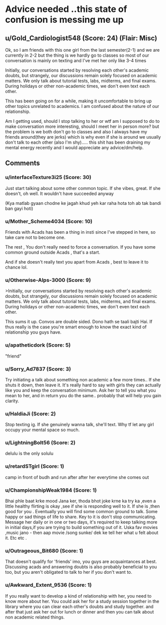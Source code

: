 # Advice needed ..this state of confusion is messing me up
## u/Gold_Cardiologist548 (Score: 24) (Flair: Misc)
Ok, so I am friends with this one girl from the last semester(2-1) and we are currently in 2-2 but the thing is we hardly go to classes so most of our conversation is mainly on texting and I've met her only like 3-4 times

Initially, our conversations started by resolving each other's academic doubts, but strangely, our discussions remain solely focused on academic matters. We only talk about tutorial tests, labs, midterms, and final exams. During holidays or other non-academic times, we don't even text each other.

This has been going on for a while, making it uncomfortable to bring up other topics unrelated to academics. I am confused about the nature of our relationship.

Am I getting used, should I stop talking to her or wtf am I supposed to do to make conversation more interesting, should I meet her in person more? but the problem is we both don't go to classes and also I always have my friends around(they are jerks) which is why even if she is around we usually don't talk to each other (also I'm shy)..... this shit has been draining my mental energy recently and I would appreciate any advice/dm/help.


## Comments

### u/interfaceTexture3i25 (Score: 30)
Just start talking about some other common topic. If she vibes, great. If she doesn't, oh well. It wouldn't have succeeded anyway

(Kya matlab gyaan chodne ke jagah khud yeh kar raha hota toh ab tak bandi ban gayi hoti)


### u/Mother_Scheme4034 (Score: 10)
Friends with Acads has been a thing in insti since I've stepped in here, so take care not to become one.

The rest , You don't really need to force a conversation. If you have some common ground outside Acads , that's a start. 

And if she doesn't really text you apart from Acads , best to leave it to chance lol.


### u/Otherwise-Alps-3000 (Score: 9)
&gt;Initially, our conversations started by resolving each other's academic doubts, but strangely, our discussions remain solely focused on academic matters. We only talk about tutorial tests, labs, midterms, and final exams. During holidays or other non-academic times, we don't even text each other. 

This sums it up. Convos are double sided. Dono hath se taali bajti Hai. If thus really is the case you're smart enough to know the exact kind of relationship you guys have.


### u/apatheticdork (Score: 5)
"friend"


### u/Sorry_Ad7837 (Score: 3)
Try initiating a talk about something non academic a few more times..
If she shuts it down, then leave it.
It's really hard to say with girls they can actually like you and keep the conversation minimum.
Ask her to tell you what you mean to her, and in return you do the same.. probably that will help you gain clarity.


### u/HaldiaJi (Score: 2)
Stop texting ig. If she genuinely wanna talk, she'll text. Why tf let any girl occupy your mental space so much.


### u/LightningBolt56 (Score: 2)
delulu is the only solulu


### u/retardSTgirl (Score: 1)
camp in front of budh and run after after her everytime she comes out


### u/ChampionshipWeak1984 (Score: 1)
Bhai phle baat krke mood Jana ker, thoda bhot joke krne ka try ka ,even a little healthy flirting is okay ,see if she is responding well to it. If she is ,then good for you . Eventually you will find some common ground to talk. Some happy or sad things of life to share. Key to it is don't stop communicating. Message her daily or in one or two days, it's required to keep talking more in initial days,if you are trying to build something out of it. Uska fav movies ,music jano - then aap movie /song sunke/ dek ke  tell her what u felt about it. Etc etc .


### u/Outrageous_Bit680 (Score: 1)
That doesn't qualify for 'friends' imo, you guys are acquaintances at best. Discussing acads and answering doubts is also probably beneficial to you too, but you aren't obligated to talk to her if you don't want to.


### u/Awkward_Extent_9536 (Score: 1)
If you really want to develop a kind of relationship with her, you need to know more about her. You could ask her for a study session together in the library where you can clear each other's doubts and study together. and after that just ask her out for lunch or dinner and then you can talk about non academic related things.





